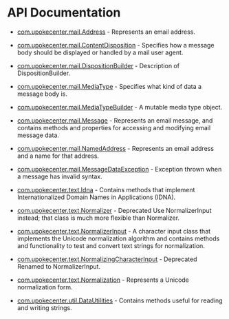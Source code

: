 # API Documentation

* [com.upokecenter.mail.Address](wiki/com.upokecenter.mail.Address) -
Represents an email address.

* [com.upokecenter.mail.ContentDisposition](wiki/com.upokecenter.mail.ContentDisposition) -
Specifies how a message body should be displayed or handled by a mail user
 agent.

* [com.upokecenter.mail.DispositionBuilder](wiki/com.upokecenter.mail.DispositionBuilder) -
Description of DispositionBuilder.

* [com.upokecenter.mail.MediaType](wiki/com.upokecenter.mail.MediaType) -
Specifies what kind of data a message body is.

* [com.upokecenter.mail.MediaTypeBuilder](wiki/com.upokecenter.mail.MediaTypeBuilder) -
A mutable media type object.

* [com.upokecenter.mail.Message](wiki/com.upokecenter.mail.Message) -
Represents an email message, and contains methods and properties for
 accessing and modifying email message data.

* [com.upokecenter.mail.NamedAddress](wiki/com.upokecenter.mail.NamedAddress) -
Represents an email address and a name for that address.

* [com.upokecenter.mail.MessageDataException](wiki/com.upokecenter.mail.MessageDataException) -
Exception thrown when a message has invalid syntax.

* [com.upokecenter.text.Idna](wiki/com.upokecenter.text.Idna) -
Contains methods that implement Internationalized Domain Names in
 Applications (IDNA).

* [com.upokecenter.text.Normalizer](wiki/com.upokecenter.text.Normalizer) - Deprecated
Use NormalizerInput instead; that class is much more flexible than
 Normalizer.

* [com.upokecenter.text.NormalizerInput](wiki/com.upokecenter.text.NormalizerInput) -
A character input class that implements the Unicode normalization
 algorithm and contains methods and functionality to test and convert
 text strings for normalization.

* [com.upokecenter.text.NormalizingCharacterInput](wiki/com.upokecenter.text.NormalizingCharacterInput) - Deprecated
Renamed to NormalizerInput.

* [com.upokecenter.text.Normalization](wiki/com.upokecenter.text.Normalization) -
Represents a Unicode normalization form.

* [com.upokecenter.util.DataUtilities](wiki/com.upokecenter.util.DataUtilities) -
Contains methods useful for reading and writing strings.
